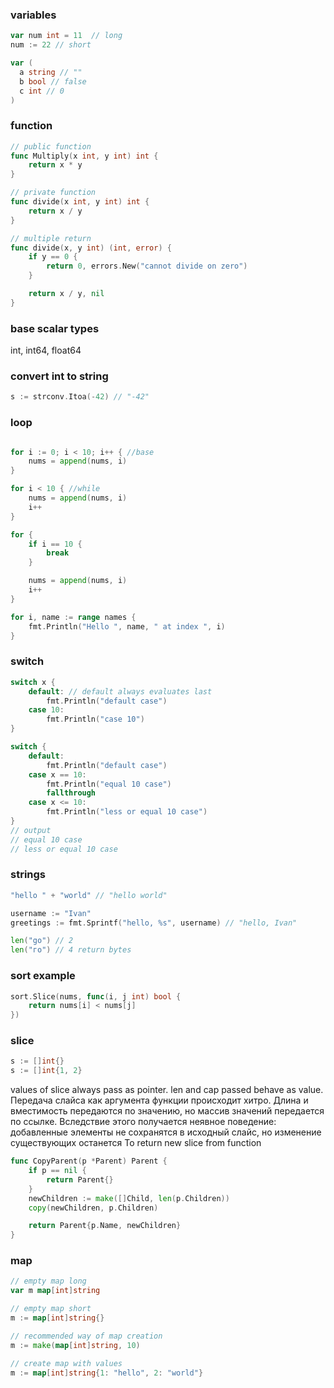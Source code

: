### variables

```go
var num int = 11  // long
num := 22 // short

var (
  a string // ""
  b bool // false
  c int // 0
)
```

### function

```go
// public function
func Multiply(x int, y int) int {
    return x * y
}

// private function
func divide(x int, y int) int {
    return x / y
}

// multiple return
func divide(x, y int) (int, error) {
    if y == 0 {
        return 0, errors.New("cannot divide on zero")
    }

    return x / y, nil
}
```

### base  scalar types

int, int64, float64

### convert int to string

```go
s := strconv.Itoa(-42) // "-42"
```

### loop

```go

for i := 0; i < 10; i++ { //base
    nums = append(nums, i)
}

for i < 10 { //while
    nums = append(nums, i)
    i++
}

for {
    if i == 10 {
        break
    }

    nums = append(nums, i)
    i++
}

for i, name := range names {
    fmt.Println("Hello ", name, " at index ", i)
}
```

### switch

```go
switch x {
    default: // default always evaluates last
        fmt.Println("default case")
    case 10:
        fmt.Println("case 10")
}

switch { 
    default:
        fmt.Println("default case")
    case x == 10:
        fmt.Println("equal 10 case")
        fallthrough
    case x <= 10:
        fmt.Println("less or equal 10 case")
}
// output
// equal 10 case
// less or equal 10 case
```

### strings

```go
"hello " + "world" // "hello world"

username := "Ivan"
greetings := fmt.Sprintf("hello, %s", username) // "hello, Ivan"

len("go") // 2
len("го") // 4 return bytes
```

### sort example

```go
sort.Slice(nums, func(i, j int) bool {
    return nums[i] < nums[j]
})
```

### slice

```go
s := []int{}
s := []int{1, 2} 
```

values of slice always pass as pointer. len and cap passed behave as value.
Передача слайса как аргумента функции происходит хитро. Длина и вместимость передаются по значению, но массив значений
передается по ссылке. Вследствие этого получается неявное поведение: добавленные элементы не сохранятся в исходный
слайс, но изменение существующих останется
To return new slice from function

```go
func CopyParent(p *Parent) Parent {
	if p == nil {
		return Parent{}
	}
	newChildren := make([]Child, len(p.Children))
	copy(newChildren, p.Children)

	return Parent{p.Name, newChildren}
}
```

### map

```go
// empty map long
var m map[int]string

// empty map short
m := map[int]string{}

// recommended way of map creation
m := make(map[int]string, 10)

// create map with values
m := map[int]string{1: "hello", 2: "world"}
```